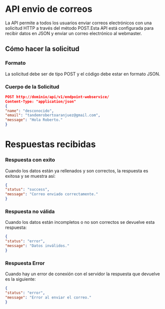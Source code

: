 # API envio de correos
La API permite a todos los usuarios enviar correos electrónicos con una solicitud HTTP a través del  método POST.Esta API está configurada para recibir datos en  JSON y enviar un correo electrónico al webmaster.
## Cómo hacer la solicitud
### Formato
La solicitud debe ser de tipo POST y el código debe  estar en formato JSON.
### Cuerpo de la Solicitud
```json
POST http://dominio/api/v1/endpoint-webservice/
Content-Type: "application/json"
{
"name": "desconocido",
"email": "tandemrobertoaranjuez@gmail.com",
"message": "Hola Roberto."
}
```
# Respuestas recibidas
### Respuesta con exito
Cuando  los datos están  ya rellenados y son correctos, la respuesta es exitosa y se muestra así:
````json
{
"status": "success",
"message": "Correo enviado correctamente."
}
````
### Respuesta  no válida
Cuando los datos están incompletos o no son correctos se devuelve esta respuesta:
````json
{
"status": "error",
"message": "Datos inválidos."
}
````
### Respuesta  Error
Cuando hay un error de conexión con el servidor la respuesta que devuelve es la siguiente:
````json
{
"status": "error",
"message": "Error al enviar el correo."
}
````












